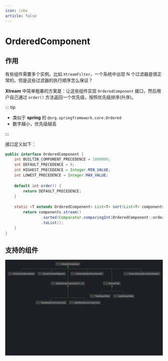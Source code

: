 ```yaml
---
icon: cube
article: false
---
```


# OrderedComponent

## 作用

有些组件需要多个实例。比如 `XtreamFilter`，一个系统中出现 N 个过滤器是很正常的。但是这些过滤器的执行顺序怎么保证？

**Xtream** 中简单粗暴的方案是：让这些组件实现 `OrderedComponent` 接口，然后用户自己通过 `order()` 方法返回一个优先级，按照优先级排序(升序)。

::: tip

- 类似于 **spring** 的 `@org.springframework.core.Ordered`
- 数字越小，优先级越高

:::

接口定义如下：

```java
public interface OrderedComponent {
    int BUILTIN_COMPONENT_PRECEDENCE = 1000000;
    int DEFAULT_PRECEDENCE = 0;
    int HIGHEST_PRECEDENCE = Integer.MIN_VALUE;
    int LOWEST_PRECEDENCE = Integer.MAX_VALUE;

    default int order() {
        return DEFAULT_PRECEDENCE;
    }

    static <T extends OrderedComponent> List<T> sort(List<T> components) {
        return components.stream()
                .sorted(Comparator.comparingInt(OrderedComponent::order))
                .toList();
    }
}
```

## 支持的组件

![](/img/server/core-component/ordered-components.png)
